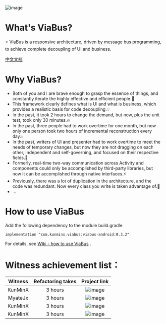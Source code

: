![image](https://github.com/KunMinX/android-viabus-architecture/blob/master/images/viabuslogo.png)

# What's ViaBus?
⭐ ViaBus is a responsive architecture, driven by message bus programming, to achieve complete decoupling of UI and business.

[中文文档](https://github.com/KunMinX/android-viabus-architecture/README_CN.md)

# Why ViaBus?
- Both of you and I are brave enough to grasp the essence of things, and constantly iterate the highly effective and efficient people.🌱
- This framework clearly defines what is UI and what is business, which provides a realistic basis for code decoupling.💡
- In the past, it took 2 hours to change the demand, but now, plus the unit test, took only 30 minutes.🔥
- In the past, three people had to work overtime for one month, but now only one person took two hours of incremental reconstruction every day.💧
- In the past, writers of UI and presenter had to work overtime to meet the needs of temporary changes, but now they are not dragging on each other, independent and self-governing, and focused on their respective fields.🌲
- Formerly, real-time two-way communication across Activity and components could only be accomplished by third-party libraries, but now it can be accomplished through native interfaces.⚡
- Previously, there was a lot of duplication in the architecture, and the code was redundant. Now every class you write is taken advantage of.💪
- ...


# How to use ViaBus
Add the following dependency to the module build.gradle
```
implementation "com.kunminx.viabus:viabus-android:0.3.2"
```
For details, see [Wiki - how to use ViaBus](https://github.com/KunMinX/android-viabus-architecture/wiki/How-to-use-ViaBus) .


# Witness achievement list：

|Witness|Refactoring takes|Project link|
|:--:|:--:|:--:|
|KunMinX|3 hours|![image]()|
|MyateJx|3 hours|![image]()|
|KunMinX|3 hours|![image]()|
|KunMinX|3 hours|![image]()|
